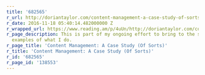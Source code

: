 ```yaml
---
title: '682565'
r_url: http://doriantaylor.com/content-management-a-case-study-of-sorts
r_date: 2016-11-18 05:40:14.482000000 Z
r_wrapped_url: https://www.reading.am/p/4uUn/http://doriantaylor.com/content-management-a-case-study-of-sorts
r_page_description: This is part of my ongoing effort to bring to the surface more
  examples of what I do.
r_page_title: 'Content Management: A Case Study (Of Sorts)'
r_title: 'Content Management: A Case Study (Of Sorts)'
r_id: '682565'
r_page_id: '138553'
---
```


